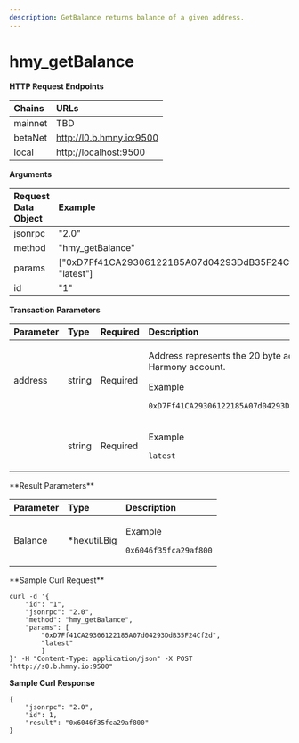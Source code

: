```yaml
---
description: GetBalance returns balance of a given address.
---
```


# hmy\_getBalance

**HTTP Request Endpoints**

| Chains | URLs |
| :--- | :--- |
| mainnet | TBD |
| betaNet | http://l0.b.hmny.io:9500 |
| local | http://localhost:9500 |

**Arguments**

| Request Data Object | Example |
| :--- | :--- |
| jsonrpc | "2.0" |
| method | "hmy\_getBalance" |
| params | \["0xD7Ff41CA29306122185A07d04293DdB35F24Cf2d", "latest"\] |
| id | "1" |

**Transaction Parameters**

<table>
  <thead>
    <tr>
      <th style="text-align:left"><b>Parameter</b>
      </th>
      <th style="text-align:left">Type</th>
      <th style="text-align:left">Required</th>
      <th style="text-align:left">Description</th>
    </tr>
  </thead>
  <tbody>
    <tr>
      <td style="text-align:left">address</td>
      <td style="text-align:left">string</td>
      <td style="text-align:left">Required</td>
      <td style="text-align:left">
        <p>Address represents the 20 byte address of a Harmony account.</p>
        <p>Example</p>
        <p><code>0xD7Ff41CA29306122185A07d04293DdB35F24Cf2d</code>
        </p>
      </td>
    </tr>
    <tr>
      <td style="text-align:left"></td>
      <td style="text-align:left">string</td>
      <td style="text-align:left">Required</td>
      <td style="text-align:left">
        <p>Example</p>
        <p><code>latest</code>
        </p>
      </td>
    </tr>
  </tbody>
</table>**Result Parameters**

<table>
  <thead>
    <tr>
      <th style="text-align:left"><b>Parameter</b>
      </th>
      <th style="text-align:left">Type</th>
      <th style="text-align:left">Description</th>
    </tr>
  </thead>
  <tbody>
    <tr>
      <td style="text-align:left">Balance</td>
      <td style="text-align:left">*hexutil.Big</td>
      <td style="text-align:left">
        <p>Example</p>
        <p><code>0x6046f35fca29af800</code>
        </p>
      </td>
    </tr>
  </tbody>
</table>**Sample Curl Request**

```text
curl -d '{
    "id": "1",
    "jsonrpc": "2.0",
    "method": "hmy_getBalance",
    "params": [
        "0xD7Ff41CA29306122185A07d04293DdB35F24Cf2d", 
        "latest"
        ]
}' -H "Content-Type: application/json" -X POST "http://s0.b.hmny.io:9500"
```

**Sample Curl Response**

```text
{
    "jsonrpc": "2.0",
    "id": 1,
    "result": "0x6046f35fca29af800"
}
```

